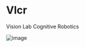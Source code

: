 # Vlcr
Vision Lab Cognitive Robotics

![image](https://user-images.githubusercontent.com/9978724/49698690-6c5e8e80-fbc7-11e8-9421-583c36fa9a5f.png)
